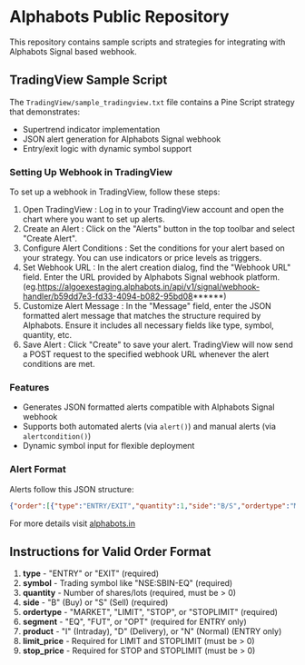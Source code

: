 # Alphabots Public Repository

This repository contains sample scripts and strategies for integrating with Alphabots Signal based webhook.

## TradingView Sample Script

The `TradingView/sample_tradingview.txt` file contains a Pine Script strategy that demonstrates:
- Supertrend indicator implementation
- JSON alert generation for Alphabots Signal webhook
- Entry/exit logic with dynamic symbol support

### Setting Up Webhook in TradingView
To set up a webhook in TradingView, follow these steps:

1. Open TradingView : Log in to your TradingView account and open the chart where you want to set up alerts.
2. Create an Alert : Click on the "Alerts" button in the top toolbar and select "Create Alert".
3. Configure Alert Conditions : Set the conditions for your alert based on your strategy. You can use indicators or price levels as triggers.
4. Set Webhook URL : In the alert creation dialog, find the "Webhook URL" field. Enter the URL provided by Alphabots Signal webhook platform. (eg.https://algoexestaging.alphabots.in/api/v1/signal/webhook-handler/b59dd7e3-fd33-4094-b082-95bd08******)
5. Customize Alert Message : In the "Message" field, enter the JSON formatted alert message that matches the structure required by Alphabots. Ensure it includes all necessary fields like type, symbol, quantity, etc.
6. Save Alert : Click "Create" to save your alert. TradingView will now send a POST request to the specified webhook URL whenever the alert conditions are met.

### Features
- Generates JSON formatted alerts compatible with Alphabots Signal webhook
- Supports both automated alerts (via `alert()`) and manual alerts (via `alertcondition()`)
- Dynamic symbol input for flexible deployment

### Alert Format
Alerts follow this JSON structure:
```json
{"order":[{"type":"ENTRY/EXIT","quantity":1,"side":"B/S","ordertype":"MARKET","symbol":"SYMBOL","segment":"FUT","product":"N"}]}
```

For more details visit [alphabots.in](https://alphabots.in)

## Instructions for Valid Order Format

1. **type** - "ENTRY" or "EXIT" (required)
2. **symbol** - Trading symbol like "NSE:SBIN-EQ" (required)
3. **quantity** - Number of shares/lots (required, must be > 0)
4. **side** - "B" (Buy) or "S" (Sell) (required)
5. **ordertype** - "MARKET", "LIMIT", "STOP", or "STOPLIMIT" (required)
6. **segment** - "EQ", "FUT", or "OPT" (required for ENTRY only)
7. **product** - "I" (Intraday), "D" (Delivery), or "N" (Normal) (ENTRY only)
8. **limit_price** - Required for LIMIT and STOPLIMIT (must be > 0)
9. **stop_price** - Required for STOP and STOPLIMIT (must be > 0)


